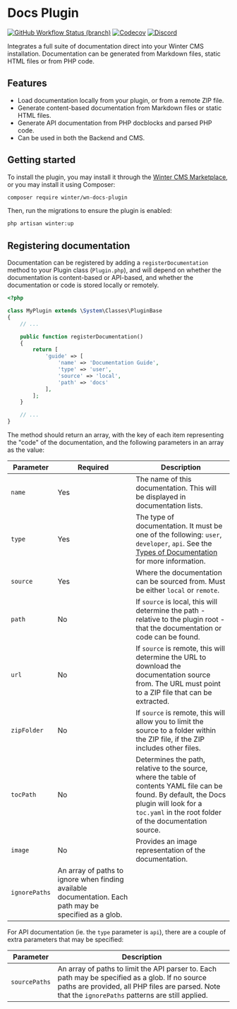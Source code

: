 # Docs Plugin

[![GitHub Workflow Status (branch)](https://img.shields.io/github/workflow/status/wintercms/wn-docs-plugin/Tests/main?label=tests&style=flat-square)](https://github.com/wintercms/wn-docs-plugin/actions)
[![Codecov](https://img.shields.io/codecov/c/github/wintercms/wn-docs-plugin?style=flat-square)](https://codecov.io/gh/wintercms/wn-docs-plugin)
[![Discord](https://img.shields.io/discord/816852513684193281?label=discord&style=flat-square)](https://discord.gg/D5MFSPH6Ux)

Integrates a full suite of documentation direct into your Winter CMS installation. Documentation can be generated from Markdown files, static HTML files or from PHP code.

## Features

- Load documentation locally from your plugin, or from a remote ZIP file.
- Generate content-based documentation from Markdown files or static HTML files.
- Generate API documentation from PHP docblocks and parsed PHP code.
- Can be used in both the Backend and CMS.

## Getting started

To install the plugin, you may install it through the [Winter CMS Marketplace](https://github.com/wintercms/wn-docs-plugin), or you may install it using Composer:

```bash
composer require winter/wn-docs-plugin
```

Then, run the migrations to ensure the plugin is enabled:

```bash
php artisan winter:up
```

## Registering documentation

Documentation can be registered by adding a `registerDocumentation` method to your Plugin class (`Plugin.php`), and will depend on whether the documentation is content-based or API-based, and whether the documentation or code is stored locally or remotely.

```php
<?php

class MyPlugin extends \System\Classes\PluginBase
{
    // ...

    public function registerDocumentation()
    {
        return [
            'guide' => [
                'name' => 'Documentation Guide',
                'type' => 'user',
                'source' => 'local',
                'path' => 'docs'
            ],
        ];
    }

    // ...
}
```

The method should return an array, with the key of each item representing the "code" of the documentation, and the following parameters in an array as the value:

Parameter | Required | Description
--------- | -------- | -----------
`name` | Yes | The name of this documentation. This will be displayed in documentation lists.
`type` | Yes | The type of documentation. It must be one of the following: `user`, `developer`, `api`. See the [Types of Documentation](#documentation-types) for more information.
`source` | Yes | Where the documentation can be sourced from. Must be either `local` or `remote`.
`path` | No | If `source` is local, this will determine the path - relative to the plugin root - that the documentation or code can be found.
`url` | No | If `source` is remote, this will determine the URL to download the documentation source from. The URL must point to a ZIP file that can be extracted.
`zipFolder` | No | If `source` is remote, this will allow you to limit the source to a folder within the ZIP file, if the ZIP includes other files.
`tocPath` | No | Determines the path, relative to the source, where the table of contents YAML file can be found. By default, the Docs plugin will look for a `toc.yaml` in the root folder of the documentation source.
`image` | No | Provides an image representation of the documentation.
`ignorePaths` | An array of paths to ignore when finding available documentation. Each path may be specified as a glob.

For API documentation (ie. the `type` parameter is `api`), there are a couple of extra parameters that may be specified:

Parameter | Description
--------- | -----------
`sourcePaths` | An array of paths to limit the API parser to. Each path may be specified as a glob. If no source paths are provided, all PHP files are parsed. Note that the `ignorePaths` patterns are still applied.
